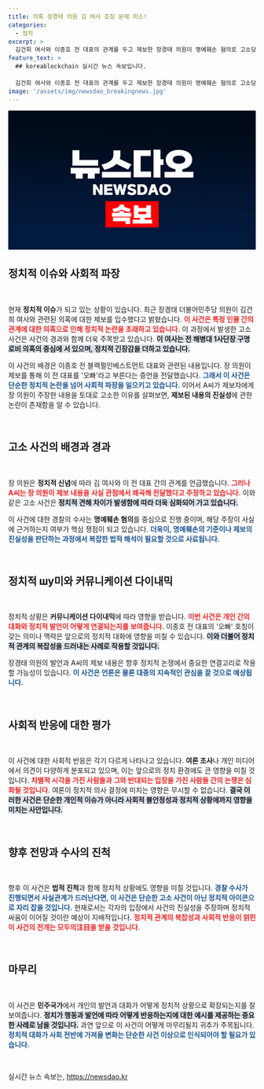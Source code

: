 ```yaml
---
title: 의혹 장경태 의원 김 여사 호칭 문제 피소!
categories:
  - 정치
excerpt: >
  김건희 여사와 이종호 전 대표의 관계를 두고 제보한 장경태 의원이 명예훼손 혐의로 고소당했습니다. 제보자의 주장과 사실 왜곡 논란이 불거지며 정치권의 이목이 집중되고 있습니다.
feature_text: >
  ## koreablockchain 실시간 뉴스 속보입니다.

  김건희 여사와 이종호 전 대표의 관계를 두고 제보한 장경태 의원이 명예훼손 혐의로 고소당했습니다. 제보자의 주장과 사실 왜곡 논란이 불거지며 정치권의 이목이 집중되고 있습니다.
image: '/assets/img/newsdao_breakingnews.jpg'
---
```


<p><img src="/assets/img/newsdao_breakingnews.jpg" alt="koreablockchain 속보" /></p>

<h2 data-ke-size="size26">정치적 이슈와 사회적 파장</h2>

<p data-ke-size="size16">&nbsp;</p> 

<p>현재 <b>정치적 이슈</b>가 되고 있는 상황이 있습니다. 최근 장경태 더불어민주당 의원이 김건희 여사와 관련된 의혹에 대한 제보를 입수했다고 밝혔습니다. <b><span style="color: #ee2323;">이 사건은 특정 인물 간의 관계에 대한 의혹으로 인해 정치적 논란을 초래하고 있습니다.</span></b> 이 과정에서 발생한 고소 사건은 사건의 경과와 함께 더욱 주목받고 있습니다. <b><span style="background-color: #21538527;">이 여사는 전 해병대 1사단장 구명 로비 의혹의 중심에 서 있으며, 정치적 긴장감을 더하고 있습니다.</span></b></p>

<p>이 사건의 배경은 이종호 전 블랙펄인베스트먼트 대표와 관련된 내용입니다. 장 의원이 제보를 통해 이 전 대표를 '오빠'라고 부른다는 증언을 전달했습니다. <b><span style="color: #1a5490;">그래서 이 사건은 단순한 정치적 논란을 넘어 사회적 파장을 일으키고 있습니다.</span></b> 이어서 A씨가 제보자에게 장 의원이 주장한 내용을 토대로 고소한 이유를 살펴보면, <b>제보된 내용의 진실성</b>에 관한 논란이 존재함을 알 수 있습니다.</p>

<p data-ke-size="size16">&nbsp;</p>

<h2 data-ke-size="size26">고소 사건의 배경과 경과</h2>

<p data-ke-size="size16">&nbsp;</p>

<p>장 의원은 <b>정치적 신념</b>에 따라 김 여사와 이 전 대표 간의 관계를 언급했습니다. <b><span style="color: #ee2323;">그러나 A씨는 장 의원이 제보 내용을 사실 관점에서 왜곡해 전달했다고 주장하고 있습니다.</span></b> 이와 같은 고소 사건은 <b><span style="background-color: #21538527;">정치적 견해 차이가 발생함에 따라 더욱 심화되어 가고 있습니다.</span></b></p>

<p>이 사건에 대한 경찰의 수사는 <b>명예훼손 혐의</b>를 중심으로 진행 중이며, 해당 주장이 사실에 근거하는지 여부가 핵심 쟁점이 되고 있습니다. <b><span style="color: #1a5490;">더욱이, 명예훼손의 기준이나 제보의 진실성을 판단하는 과정에서 복잡한 법적 해석이 필요할 것으로 사료됩니다.</span></b></p>

<p data-ke-size="size16">&nbsp;</p>

<h2 data-ke-size="size26">정치적 шу미와 커뮤니케이션 다이내믹</h2>

<p data-ke-size="size16">&nbsp;</p>

<p>정치적 상황은 <b>커뮤니케이션 다이내믹</b>에 따라 영향을 받습니다. <b><span style="color: #ee2323;">이번 사건은 개인 간의 대화와 정치적 발언이 어떻게 연결되는지를 보여줍니다.</span></b> 이종호 전 대표의 '오빠' 호칭이 갖는 의미나 맥락은 앞으로의 정치적 대화에 영향을 미칠 수 있습니다. <b><span style="background-color: #21538527;">이와 더불어 정치적 관계의 복잡성을 드러내는 사례로 작용할 것입니다.</span></b></p>

<p>장경태 의원의 발언과 A씨의 제보 내용은 향후 정치적 논쟁에서 중요한 연결고리로 작용할 가능성이 있습니다. <b><span style="color: #1a5490;">이 사건은 언론은 물론 대중의 지속적인 관심을 끌 것으로 예상됩니다.</span></b></p>

<p data-ke-size="size16">&nbsp;</p>

<h2 data-ke-size="size26">사회적 반응에 대한 평가</h2>

<p data-ke-size="size16">&nbsp;</p>

<p>이 사건에 대한 사회적 반응은 각기 다르게 나타나고 있습니다. <b>여론 조사</b>나 개인 미디어에서 의견이 다양하게 분포되고 있으며, 이는 앞으로의 정치 환경에도 큰 영향을 미칠 것입니다. <b><span style="color: #ee2323;">차별적 시각을 가진 사람들과 그와 반대되는 입장을 가진 사람들 간의 논쟁은 심화될 것입니다.</span></b> 여론이 정치적 의사 결정에 미치는 영향은 무시할 수 없습니다. <b><span style="background-color: #21538527;">결국 이러한 사건은 단순한 개인적 이슈가 아니라 사회적 불안정성과 정치적 상황에까지 영향을 미치는 사안입니다.</span></b></p>

<p data-ke-size="size16">&nbsp;</p>

<h2 data-ke-size="size26">향후 전망과 수사의 진척</h2>

<p data-ke-size="size16">&nbsp;</p>

<p>향후 이 사건은 <b>법적 진척</b>과 함께 정치적 상황에도 영향을 미칠 것입니다. <b><span style="color: #1a5490;">경찰 수사가 진행되면서 사실관계가 드러난다면, 이 사건은 단순한 고소 사건이 아닌 정치적 아이콘으로 자리 잡을 것입니다.</span></b> 현재로서는 각자의 입장에서 사건의 진실성을 주장하며 정치적 싸움이 이어질 것이란 예상이 지배적입니다. <b><span style="color: #ee2323;">정치적 관계의 복잡성과 사회적 반응이 얽힌 이 사건의 전개는 모두의注目을 받을 것입니다.</span></b></p>

<p data-ke-size="size16">&nbsp;</p>

<h2 data-ke-size="size26">마무리</h2>

<p data-ke-size="size16">&nbsp;</p>

<p>이 사건은 <b>민주국가</b>에서 개인의 발언과 대화가 어떻게 정치적 상황으로 확장되는지를 잘 보여줍니다. <b><span style="background-color: #21538527;">정치가 행동과 발언에 따라 어떻게 반응하는지에 대한 예시를 제공하는 중요한 사례로 남을 것입니다.</span></b> 과연 앞으로 이 사건이 어떻게 마무리될지 귀추가 주목됩니다. <b><span style="color: #1a5490;">정치적 대화가 사회 전반에 가져올 변화는 단순한 사건 이상으로 인식되어야 할 필요가 있습니다.</span></b></p>

<p data-ke-size="size16">&nbsp;</p>
실시간 뉴스 속보는, <a href="https://newsdao.kr" rel="dofollow">https://newsdao.kr</a>


